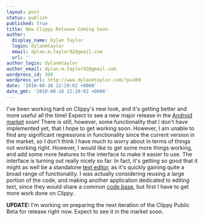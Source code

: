 ```yaml
---
layout: post
status: publish
published: true
title: New Clippy Release Coming Soon
author:
  display_name: Dylan Taylor
  login: dylanmtaylor
  email: dylan.m.taylor92@gmail.com
  url: ''
author_login: dylanmtaylor
author_email: dylan.m.taylor92@gmail.com
wordpress_id: 309
wordpress_url: http://www.dylanmtaylor.com/?p=309
date: '2010-08-16 22:29:02 +0000'
date_gmt: '2010-08-16 22:29:02 +0000'
---
```

<p>I've been working hard on Clippy's new look, and it's getting better and more useful all the time! Expect to see a new major release in the <a class="zem_slink" title="Android Market" rel="homepage" href="http://www.android.com/market/">Android market</a> soon! There is still, however, some functionality that I don't have implemented yet, that I hope to get working soon. However, I am unable to find any significant regressions in functionality since the current version in the market, so I don't think I have much to worry about in terms of things not working right. However, I would like to get some more things working, and add some more features to the interface to make it easier to use. The interface is turning out really nicely so far. In fact, it's getting so good that it might as well be a standalone <a class="zem_slink" title="Text editor" rel="wikipedia" href="http://en.wikipedia.org/wiki/Text_editor">text editor</a>, as it's quickly gaining quite a broad range of functionality. I was actually considering reusing a large portion of the code, and making another application dedicated to editing text, since they would share a common <a class="zem_slink" title="Source code" rel="wikipedia" href="http://en.wikipedia.org/wiki/Source_code">code base</a>, but first I have to get more work done on Clippy.</p>
<p><strong>UPDATE:</strong> I'm working on preparing the next iteration of the Clippy Public Beta for release right now. Expect to see it in the market soon.</p>

